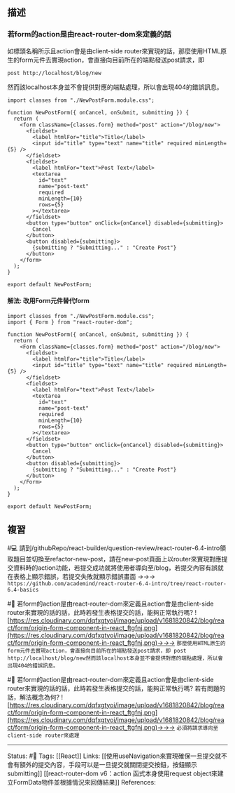## 描述

### 若form的action是由react-router-dom來定義的話

如標頭名稱所示且action會是由client-side router來實現的話，那麼使用HTML原生的form元件去實現action，會直接向目前所在的端點發送post請求，即
```
post http://localhost/blog/new
```

然而該localhost本身並不會提供對應的端點處理，所以會出現404的錯誤訊息。
```
import classes from "./NewPostForm.module.css";

function NewPostForm({ onCancel, onSubmit, submitting }) {
  return (
    <form className={classes.form} method="post" action="/blog/new">
      <fieldset>
        <label htmlFor="title">Title</label>
        <input id="title" type="text" name="title" required minLength={5} />
      </fieldset>
      <fieldset>
        <label htmlFor="text">Post Text</label>
        <textarea
          id="text"
          name="post-text"
          required
          minLength={10}
          rows={5}
        ></textarea>
      </fieldset>
      <button type="button" onClick={onCancel} disabled={submitting}>
        Cancel
      </button>
      <button disabled={submitting}>
        {submitting ? "Submitting..." : "Create Post"}
      </button>
    </form>
  );
}

export default NewPostForm;
```


#### 解法: 改用Form元件替代form
```
import classes from "./NewPostForm.module.css";
import { Form } from "react-router-dom";

function NewPostForm({ onCancel, onSubmit, submitting }) {
  return (
    <Form className={classes.form} method="post" action="/blog/new">
      <fieldset>
        <label htmlFor="title">Title</label>
        <input id="title" type="text" name="title" required minLength={5} />
      </fieldset>
      <fieldset>
        <label htmlFor="text">Post Text</label>
        <textarea
          id="text"
          name="post-text"
          required
          minLength={10}
          rows={5}
        ></textarea>
      </fieldset>
      <button type="button" onClick={onCancel} disabled={submitting}>
        Cancel
      </button>
      <button disabled={submitting}>
        {submitting ? "Submitting..." : "Create Post"}
      </button>
    </Form>
  );
}

export default NewPostForm;

```

## 複習

#💻 請到/githubRepo/react-builder/question-review/react-router-6.4-intro領取題目並切換至refactor-new-post，請在new-post頁面上以router來實現對應提交資料時的action功能，若提交成功就將使用者導向至/blog，若提交內容有誤就在表格上顯示錯誤，若提交失敗就顯示錯誤畫面 ->->-> `https://github.com/academind/react-router-6.4-intro/tree/react-router-6.4-basics`
<!--SR:!2023-04-21,3,250-->


#🧠 若form的action是由react-router-dom來定義且action會是由client-side router來實現的話的話，此時若發生表格提交的話，能夠正常執行嗎? ![https://res.cloudinary.com/dqfxgtyoi/image/upload/v1681820842/blog/react/form/origin-form-component-in-react_ftgfnj.png](https://res.cloudinary.com/dqfxgtyoi/image/upload/v1681820842/blog/react/form/origin-form-component-in-react_ftgfnj.png)->->-> `那麼使用HTML原生的form元件去實現action，會直接向目前所在的端點發送post請求，即 post http://localhost/blog/new然而該localhost本身並不會提供對應的端點處理，所以會出現404的錯誤訊息。`
<!--SR:!2023-06-09,29,250-->


#🧠 若form的action是由react-router-dom來定義且action會是由client-side router來實現的話的話，此時若發生表格提交的話，能夠正常執行嗎? 若有問題的話，解法概念為何? ![https://res.cloudinary.com/dqfxgtyoi/image/upload/v1681820842/blog/react/form/origin-form-component-in-react_ftgfnj.png](https://res.cloudinary.com/dqfxgtyoi/image/upload/v1681820842/blog/react/form/origin-form-component-in-react_ftgfnj.png)->->-> `必須將請求導向至client-side router來處理`
<!--SR:!2023-05-04,9,250-->




---
Status: #🌱 
Tags:
[[React]]
Links:
[[使用useNavigation來實現確保一旦提交就不會有額外的提交內容，手段可以是一旦提交就關閉提交按鈕，按鈕顯示submitting]]
[[react-router-dom v6：action 函式本身使用request object來建立FormData物件並根據情況來回傳結果]]
References: